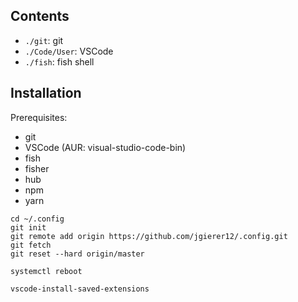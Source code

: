 ## Contents

- `./git`: git
- `./Code/User`: VSCode
- `./fish`: fish shell

## Installation

Prerequisites:

- git
- VSCode (AUR: visual-studio-code-bin)
- fish
- fisher
- hub
- npm
- yarn

```fish
cd ~/.config
git init
git remote add origin https://github.com/jgierer12/.config.git
git fetch
git reset --hard origin/master

systemctl reboot

vscode-install-saved-extensions
```
